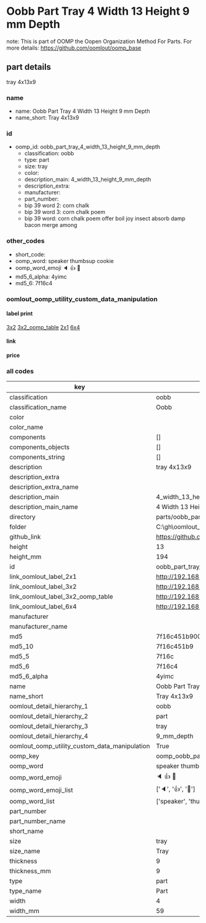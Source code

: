 # Oobb Part Tray 4 Width 13 Height 9 mm Depth  

note: This is part of OOMP the Oopen Organization Method For Parts. For more details: https://github.com/oomlout/oomp_base

##  part details
  



tray 4x13x9



### name
* name: Oobb Part Tray 4 Width 13 Height 9 mm Depth
* name_short: Tray 4x13x9 
### id
* oomp_id: oobb_part_tray_4_width_13_height_9_mm_depth
  * classification: oobb
  * type: part
  * size: tray
  * color: 
  * description_main: 4_width_13_height_9_mm_depth
  * description_extra: 
  * manufacturer: 
  * part_number: 
  * bip 39 word 2: corn chalk
  * bip 39 word 3: corn chalk poem
  * bip 39 word: corn chalk poem offer boil joy insect absorb damp bacon merge among

### other_codes
* short_code: 
* oomp_word: speaker thumbsup cookie
* oomp_word_emoji :speaker: :thumbsup: :cookie:
* md5_6_alpha: 4yimc
* md5_6: 7f16c4






### oomlout_oomp_utility_custom_data_manipulation
#### label print
[3x2](http://192.168.1.245:1112/?label=oomp%204yimc)
[3x2_oomp_table](http://192.168.1.108:1112/?label=oomp%204yimc)
[2x1](http://192.168.1.242:1112/?label=oomp%204yimc)
[6x4](http://192.168.1.55:1112/?label=oomp%204yimc)    

#### link

                              

#### price







### all codes 
| key | value |  
| --- | --- |  
| classification | oobb |  
| classification_name | Oobb |  
| color |  |  
| color_name |  |  
| components | [] |  
| components_objects | [] |  
| components_string | [] |  
| description | tray 4x13x9 |  
| description_extra |  |  
| description_extra_name |  |  
| description_main | 4_width_13_height_9_mm_depth |  
| description_main_name | 4 Width 13 Height 9 mm Depth |  
| directory | parts/oobb_part_tray_4_width_13_height_9_mm_depth |  
| folder | C:\gh\oomlout_oobb_version_4_generated_parts\parts\oobb_part_tray_4_width_13_height_9_mm_depth |  
| github_link | https://github.com/oomlout/oomlout_oomp_part_src/tree/main/parts/oobb_part_tray_4_width_13_height_9_mm_depth |  
| height | 13 |  
| height_mm | 194 |  
| id | oobb_part_tray_4_width_13_height_9_mm_depth |  
| link_oomlout_label_2x1 | http://192.168.1.242:1112/?label=oomp%204yimc |  
| link_oomlout_label_3x2 | http://192.168.1.245:1112/?label=oomp%204yimc |  
| link_oomlout_label_3x2_oomp_table | http://192.168.1.108:1112/?label=oomp%204yimc |  
| link_oomlout_label_6x4 | http://192.168.1.55:1112/?label=oomp%204yimc |  
| manufacturer |  |  
| manufacturer_name |  |  
| md5 | 7f16c451b900cea1e20c89974e097983 |  
| md5_10 | 7f16c451b9 |  
| md5_5 | 7f16c |  
| md5_6 | 7f16c4 |  
| md5_6_alpha | 4yimc |  
| name | Oobb Part Tray 4 Width 13 Height 9 mm Depth |  
| name_short | Tray 4x13x9  |  
| oomlout_detail_hierarchy_1 | oobb |  
| oomlout_detail_hierarchy_2 | part |  
| oomlout_detail_hierarchy_3 | tray |  
| oomlout_detail_hierarchy_4 | 9_mm_depth |  
| oomlout_oomp_utility_custom_data_manipulation | True |  
| oomp_key | oomp_oobb_part_tray_4_width_13_height_9_mm_depth |  
| oomp_word | speaker thumbsup cookie |  
| oomp_word_emoji | :speaker: :thumbsup: :cookie: |  
| oomp_word_emoji_list | [':speaker:', ':thumbsup:', ':cookie:'] |  
| oomp_word_list | ['speaker', 'thumbsup', 'cookie'] |  
| part_number |  |  
| part_number_name |  |  
| short_name |  |  
| size | tray |  
| size_name | Tray |  
| thickness | 9 |  
| thickness_mm | 9 |  
| type | part |  
| type_name | Part |  
| width | 4 |  
| width_mm | 59 |  
